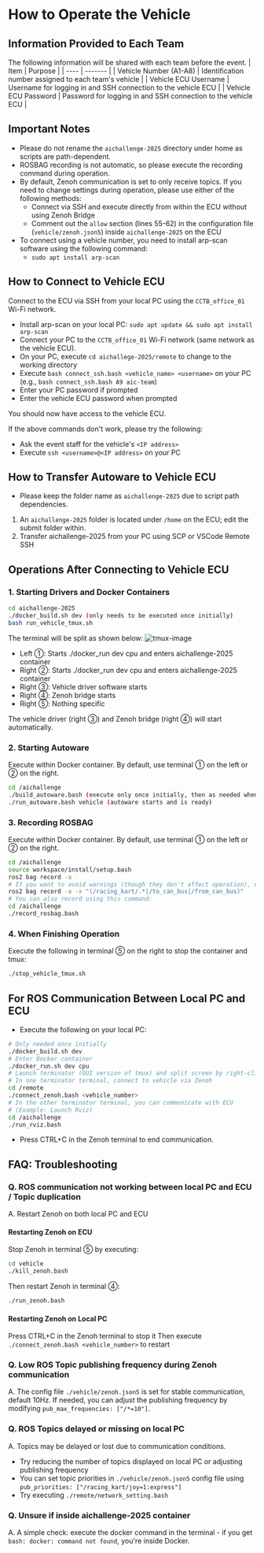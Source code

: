 # How to Operate the Vehicle

## Information Provided to Each Team

The following information will be shared with each team before the event.
| Item | Purpose |
| ---- | ------- |
| Vehicle Number (A1-A8) | Identification number assigned to each team's vehicle |
| Vehicle ECU Username | Username for logging in and SSH connection to the vehicle ECU |
| Vehicle ECU Password | Password for logging in and SSH connection to the vehicle ECU |

## Important Notes

- Please do not rename the `aichallenge-2025` directory under home as scripts are path-dependent.
- ROSBAG recording is not automatic, so please execute the recording command during operation.
- By default, Zenoh communication is set to only receive topics. If you need to change settings during operation, please use either of the following methods:
    - Connect via SSH and execute directly from within the ECU without using Zenoh Bridge
    - Comment out the `allow` section (lines 55-62) in the configuration file (`vehicle/zenoh.json5`) inside `aichallenge-2025` on the ECU
- To connect using a vehicle number, you need to install arp-scan software using the following command:
    - `sudo apt install arp-scan`

## How to Connect to Vehicle ECU

Connect to the ECU via SSH from your local PC using the `CCTB_office_01` Wi-Fi network.

- Install arp-scan on your local PC: `sudo apt update && sudo apt install arp-scan`
- Connect your PC to the `CCTB_office_01` Wi-Fi network (same network as the vehicle ECU).
- On your PC, execute `cd aichallege-2025/remote` to change to the working directory
- Execute `bash connect_ssh.bash <vehicle_name> <username>` on your PC (e.g., `bash connect_ssh.bash A9 aic-team`)
- Enter your PC password if prompted
- Enter the vehicle ECU password when prompted

You should now have access to the vehicle ECU.

If the above commands don't work, please try the following:

- Ask the event staff for the vehicle's `<IP address>`
- Execute `ssh <username>@<IP address>` on your PC

## How to Transfer Autoware to Vehicle ECU

- Please keep the folder name as `aichallenge-2025` due to script path dependencies.

1. An `aichallenge-2025` folder is located under `/home` on the ECU; edit the submit folder within.
2. Transfer aichallenge-2025 from your PC using SCP or VSCode Remote SSH

## Operations After Connecting to Vehicle ECU

### 1. Starting Drivers and Docker Containers

```bash
cd aichallenge-2025
./docker_build.sh dev (only needs to be executed once initially)
bash run_vehicle_tmux.sh
```

The terminal will be split as shown below:
![tmux-image](./images/tmux.png)

- Left ①: Starts ./docker_run dev cpu and enters aichallenge-2025 container
- Right ②: Starts ./docker_run dev cpu and enters aichallenge-2025 container
- Right ③: Vehicle driver software starts
- Right ④: Zenoh bridge starts
- Right ⑤: Nothing specific

The vehicle driver (right ③) and Zenoh bridge (right ④) will start automatically.

### 2. Starting Autoware

Execute within Docker container. By default, use terminal ① on the left or ② on the right.

```bash
cd /aichallenge
./build_autoware.bash (execute only once initially, then as needed when making changes that require rebuilding)
./run_autoware.bash vehicle (autoware starts and is ready)
```

### 3. Recording ROSBAG

Execute within Docker container. By default, use terminal ① on the left or ② on the right.

```bash
cd /aichallenge
source workspace/install/setup.bash
ros2 bag record -a
# If you want to avoid warnings (though they don't affect operation), use this alternative command:
ros2 bag record -a -x "(/racing_kart/.*|/to_can_bus|/from_can_bus)"
# You can also record using this command:
cd /aichallenge
./record_rosbag.bash
```

### 4. When Finishing Operation

Execute the following in terminal ⑤ on the right to stop the container and tmux:

```bash
./stop_vehicle_tmux.sh
```

## For ROS Communication Between Local PC and ECU

- Execute the following on your local PC:

```bash
# Only needed once initially
./docker_build.sh dev
# Enter Docker container
./docker_run.sh dev cpu
# Launch terminator (GUI version of tmux) and split screen by right-clicking
# In one terminator terminal, connect to vehicle via Zenoh
cd /remote
./connect_zenoh.bash <vehicle_number>
# In the other terminator terminal, you can communicate with ECU
# (Example: Launch Rviz)
cd /aichallenge
./run_rviz.bash
```

- Press CTRL+C in the Zenoh terminal to end communication.

## FAQ: Troubleshooting

### Q. ROS communication not working between local PC and ECU / Topic duplication

A. Restart Zenoh on both local PC and ECU

#### Restarting Zenoh on ECU

Stop Zenoh in terminal ⑤ by executing:

```bash
cd vehicle
./kill_zenoh.bash
```

Then restart Zenoh in terminal ④:

```bash
./run_zenoh.bash
```

#### Restarting Zenoh on Local PC

Press CTRL+C in the Zenoh terminal to stop it
Then execute `./connect_zenoh.bash <vehicle_number>` to restart

### Q. Low ROS Topic publishing frequency during Zenoh communication

A. The config file `./vehicle/zenoh.json5` is set for stable communication, default 10Hz.
If needed, you can adjust the publishing frequency by modifying `pub_max_frequencies: ["/*=10"]`.

### Q. ROS Topics delayed or missing on local PC

A. Topics may be delayed or lost due to communication conditions.

- Try reducing the number of topics displayed on local PC or adjusting publishing frequency
- You can set topic priorities in `./vehicle/zenoh.json5` config file using `pub_priorities: ["/racing_kart/joy=1:express"]`
- Try executing `./remote/network_setting.bash`

### Q. Unsure if inside aichallenge-2025 container

A. A simple check: execute the docker command in the terminal - if you get `bash: docker: command not found`, you're inside Docker.
